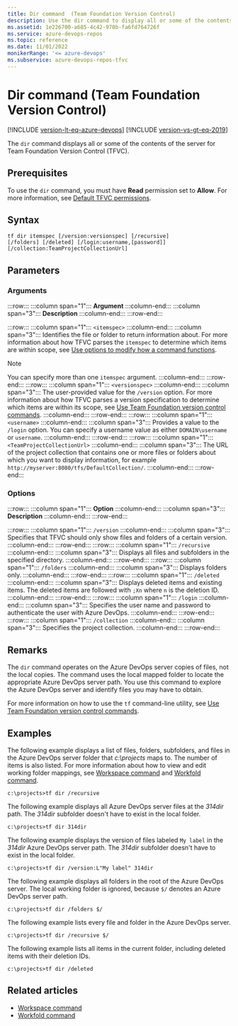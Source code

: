 ```yaml
---
title: Dir command  (Team Foundation Version Control)
description: Use the dir command to display all or some of the contents of the server for Team Foundation Version Control.
ms.assetid: 1e226700-a685-4c42-970b-fa6fd764726f
ms.service: azure-devops-repos
ms.topic: reference
ms.date: 11/01/2022
monikerRange: '<= azure-devops'
ms.subservice: azure-devops-repos-tfvc
---
```



# Dir command  (Team Foundation Version Control)

[!INCLUDE [version-lt-eq-azure-devops](../../includes/version-lt-eq-azure-devops.md)]
[!INCLUDE [version-vs-gt-eq-2019](../../includes/version-vs-gt-eq-2019.md)]

The `dir` command displays all or some of the contents of the server for Team Foundation Version Control (TFVC).

## Prerequisites

To use the `dir` command, you must have **Read** permission set to **Allow**. For more information, see [Default TFVC permissions](../../organizations/security/default-tfvc-permissions.md).

## Syntax

```
tf dir itemspec [/version:versionspec] [/recursive] 
[/folders] [/deleted] [/login:username,[password]] [/collection:TeamProjectCollectionUrl]
```

## Parameters

### Arguments

:::row:::
   :::column span="1":::
   **Argument**
   :::column-end:::
   :::column span="3":::
   **Description**
   :::column-end:::
:::row-end:::

:::row:::
   :::column span="1":::
   `<itemspec>`
   :::column-end:::
   :::column span="3":::
   Identifies the file or folder to return information about. For more information about how TFVC parses the `itemspec` to determine which items are within scope, see [Use options to modify how a command functions](use-team-foundation-version-control-commands.md#use-options-to-modify-how-a-command-functions).

   > [!Note]  
   > You can specify more than one `itemspec` argument.
   :::column-end:::
:::row-end:::
:::row:::
   :::column span="1":::
   `<versionspec>`
   :::column-end:::
   :::column span="3":::
   The user-provided value for the `/version` option. For more information about how TFVC parses a version specification to determine which items are within its scope, see [Use Team Foundation version control commands](use-team-foundation-version-control-commands.md).
   :::column-end:::
:::row-end:::
:::row:::
   :::column span="1":::
   `<username>`
   :::column-end:::
   :::column span="3":::
   Provides a value to the `/login` option. You can specify a username value as either `DOMAIN\username` or `username`.
   :::column-end:::
:::row-end:::
:::row:::
   :::column span="1":::
   `<TeamProjectCollectionUrl>`
   :::column-end:::
   :::column span="3":::
   The URL of the project collection that contains one or more files or folders about which you want to display information, for example `http://myserver:8080/tfs/DefaultCollection/`.
   :::column-end:::
:::row-end:::

### Options

:::row:::
   :::column span="1":::
   **Option**
   :::column-end:::
   :::column span="3":::
   **Description**
   :::column-end:::
:::row-end:::

:::row:::
   :::column span="1":::
   `/version`
   :::column-end:::
   :::column span="3":::
   Specifies that TFVC should only show files and folders of a certain version.
   :::column-end:::
:::row-end:::
:::row:::
   :::column span="1":::
   `/recursive`
   :::column-end:::
   :::column span="3":::
   Displays all files and subfolders in the specified directory.
   :::column-end:::
:::row-end:::
:::row:::
   :::column span="1":::
   `/folders`
   :::column-end:::
   :::column span="3":::
   Displays folders only.
   :::column-end:::
:::row-end:::
:::row:::
   :::column span="1":::
   `/deleted`
   :::column-end:::
   :::column span="3":::
   Displays deleted items and existing items. The deleted items are followed with `;Xn` where `n` is the deletion ID.
   :::column-end:::
:::row-end:::
:::row:::
   :::column span="1":::
   `/login`
   :::column-end:::
   :::column span="3":::
   Specifies the user name and password to authenticate the user with Azure DevOps.
   :::column-end:::
:::row-end:::
:::row:::
   :::column span="1":::
   `/collection`
   :::column-end:::
   :::column span="3":::
   Specifies the project collection.
   :::column-end:::
:::row-end:::

## Remarks
The `dir` command operates on the Azure DevOps server copies of files, not the local copies. The command uses the local mapped folder to locate the appropriate Azure DevOps server path. You use this command to explore the Azure DevOps server and identify files you may have to obtain.

For more information on how to use the `tf` command-line utility, see [Use Team Foundation version control commands](use-team-foundation-version-control-commands.md).

## Examples
The following example displays a list of files, folders, subfolders, and files in the Azure DevOps server folder that *c:\\projects* maps to. The number of items is also listed. For more information about how to view and edit working folder mappings, see [Workspace command](workspace-command.md) and [Workfold command](workfold-command.md).

```
c:\projects>tf dir /recursive
```

The following example displays all Azure DevOps server files at the *314dir* path. The *314dir* subfolder doesn't have to exist in the local folder.

```
c:\projects>tf dir 314dir
```

The following example displays the version of files labeled `My label` in the *314dir* Azure DevOps server path. The *314dir* subfolder doesn't have to exist in the local folder.

```
c:\projects>tf dir /version:L"My label" 314dir
```

The following example displays all folders in the root of the Azure DevOps server. The local working folder is ignored, because `$/` denotes an Azure DevOps server path.

```
c:\projects>tf dir /folders $/
```

The following example lists every file and folder in the Azure DevOps server.

```
c:\projects>tf dir /recursive $/
```

The following example lists all items in the current folder, including deleted items with their deletion IDs.

```
c:\projects>tf dir /deleted
```

## Related articles

- [Workspace command](workspace-command.md)
- [Workfold command](workfold-command.md)
